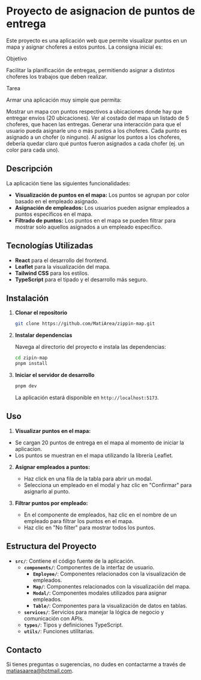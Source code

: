 # Proyecto de asignacion de puntos de entrega

Este proyecto es una aplicación web que permite visualizar puntos en un mapa y asignar choferes a estos puntos. La consigna inicial es:

Objetivo

Facilitar la planificación de entregas, permitiendo asignar a distintos choferes los trabajos que deben realizar.

Tarea

Armar una aplicación muy simple que permita:

Mostrar un mapa con puntos respectivos a ubicaciones donde hay que entregar envíos (20 ubicaciones).
Ver al costado del mapa un listado de 5 choferes, que hacen las entregas.
Generar una interacción para que el usuario pueda asignarle uno o más puntos a los choferes. Cada punto es asignado a un chofer (o ninguno).
Al asignar los puntos a los choferes, debería quedar claro qué puntos fueron asignados a cada chofer (ej. un color para cada uno).

## Descripción

La aplicación tiene las siguientes funcionalidades:

- **Visualización de puntos en el mapa:** Los puntos se agrupan por color basado en el empleado asignado.
- **Asignación de empleados:** Los usuarios pueden asignar empleados a puntos específicos en el mapa.
- **Filtrado de puntos:** Los puntos en el mapa se pueden filtrar para mostrar solo aquellos asignados a un empleado específico.

## Tecnologías Utilizadas

- **React** para el desarrollo del frontend.
- **Leaflet** para la visualización del mapa.
- **Tailwind CSS** para los estilos.
- **TypeScript** para el tipado y el desarrollo más seguro.

## Instalación

1. **Clonar el repositorio**

   ```bash
   git clone https://github.com/MatiArea/zippin-map.git
   ```

2. **Instalar dependencias**

   Navega al directorio del proyecto e instala las dependencias:

   ```bash
   cd zipin-map
   pnpm install
   ```

3. **Iniciar el servidor de desarrollo**

   ```bash
   pnpm dev
   ```

   La aplicación estará disponible en `http://localhost:5173`.

## Uso

1. **Visualizar puntos en el mapa:**

- Se cargan 20 puntos de entrega en el mapa al momento de iniciar la aplicacion.
- Los puntos se muestran en el mapa utilizando la librería Leaflet.

2. **Asignar empleados a puntos:**

   - Haz click en una fila de la tabla para abrir un modal.
   - Selecciona un empleado en el modal y haz clic en "Confirmar" para asignarlo al punto.

3. **Filtrar puntos por empleado:**
   - En el componente de empleados, haz clic en el nombre de un empleado para filtrar los puntos en el mapa.
   - Haz clic en "No filter" para mostrar todos los puntos.

## Estructura del Proyecto

- **`src/`**: Contiene el código fuente de la aplicación.
  - **`components/`**: Componentes de la interfaz de usuario.
    - **`Employee/`**: Componentes relacionados con la visualización de empleados.
    - **`Map/`**: Componentes relacionados con la visualización del mapa.
    - **`Modal/`**: Componentes modales utilizados para asignar empleados.
    - **`Table/`**: Componentes para la visualización de datos en tablas.
  - **`services/`**: Servicios para manejar la lógica de negocio y comunicación con APIs.
  - **`types/`**: Tipos y definiciones TypeScript.
  - **`utils/`**: Funciones utilitarias.

## Contacto

Si tienes preguntas o sugerencias, no dudes en contactarme a través de [matiasaarea@hotmail.com](mailto:matiasaarea@hotmail.com).
